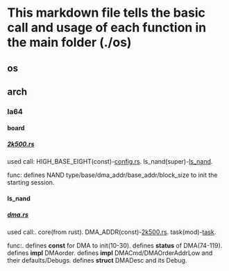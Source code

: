 # This markdown file tells the basic call and usage of each function in the main folder (./os)

## os

## arch

### la64

#### board

##### [2k500.rs](os/src/arch/la64/board/2k500.rs)

used call:
HIGH_BASE_EIGHT(const)-[config.rs](os/src/arch/la64/config.rs).
ls_nand(super)-[ls_nand](os/src/arch/la64/ls_nand).

func:
defines NAND type/base/dma_addr/base_addr/block_size to init the starting session.

#### ls_nand

##### [dma.rs](os/src/arch/la64/ls_nand/dma.rs)

used call:.
core(from rust).
DMA_ADDR(const)-[2k500.rs](os/src/arch/la64/board/2k500.rs).
task(mod)-[task](os/src/task).

func:.
defines **const** for DMA to init(10-30).
defines **status** of DMA(74-119).
defines **impl** DMAorder.
defines **impl** DMACmd/DMAOrderAddrLow and their defaults/Debugs.
defines **struct** DMADesc and its Debug.

